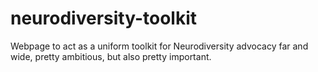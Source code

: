 # neurodiversity-toolkit
Webpage to act as a uniform toolkit for Neurodiversity advocacy far and wide, pretty ambitious, but also pretty important.
